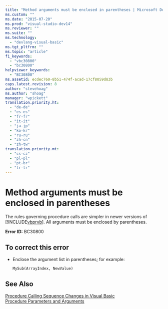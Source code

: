 ```yaml
---
title: "Method arguments must be enclosed in parentheses | Microsoft Docs"
ms.custom: ""
ms.date: "2015-07-20"
ms.prod: "visual-studio-dev14"
ms.reviewer: ""
ms.suite: ""
ms.technology: 
  - "devlang-visual-basic"
ms.tgt_pltfrm: ""
ms.topic: "article"
f1_keywords: 
  - "vbc30800"
  - "bc30800"
helpviewer_keywords: 
  - "BC30800"
ms.assetid: ecdec760-8b51-474f-acad-17cf8059d83b
caps.latest.revision: 8
author: "stevehoag"
ms.author: "shoag"
manager: "wpickett"
translation.priority.ht: 
  - "de-de"
  - "es-es"
  - "fr-fr"
  - "it-it"
  - "ja-jp"
  - "ko-kr"
  - "ru-ru"
  - "zh-cn"
  - "zh-tw"
translation.priority.mt: 
  - "cs-cz"
  - "pl-pl"
  - "pt-br"
  - "tr-tr"
---
```

# Method arguments must be enclosed in parentheses
The rules governing procedure calls are simpler in newer versions of [!INCLUDE[vbprvb](../../csharp/programming-guide/concepts/linq/includes/vbprvb_md.md)]. All arguments must be enclosed by parentheses.  
  
 **Error ID:** BC30800  
  
## To correct this error  
  
-   Enclose the argument list in parentheses; for example:  
  
    ```  
    MySub(ArrayIndex, NewValue)  
    ```  
  
## See Also  
 [Procedure Calling Sequence Changes in Visual Basic](http://msdn.microsoft.com/en-us/4ef1eea6-36cb-4b97-a31b-9ba65e46a9fd)   
 [Procedure Parameters and Arguments](../../visual-basic/programming-guide/language-features/procedures/procedure-parameters-and-arguments.md)